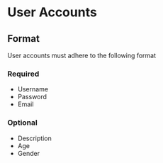 # User Accounts

## Format
User accounts must adhere to the following format

### Required
- Username
- Password
- Email

### Optional
- Description
- Age
- Gender